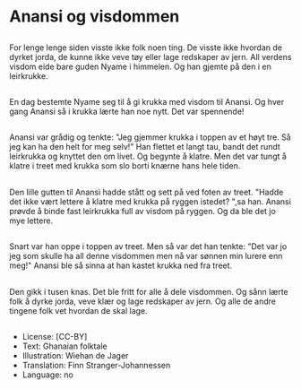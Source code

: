 # Anansi og visdommen

##
For lenge lenge siden visste ikke folk noen ting. De visste ikke hvordan de dyrket jorda, de kunne ikke veve tøy eller lage redskaper av jern. All verdens visdom eide bare guden Nyame i himmelen. Og han gjemte på den i en leirkrukke.

##
En dag bestemte Nyame seg til å gi krukka med visdom til Anansi. Og hver gang Anansi så i krukka lærte han noe nytt. Det var spennende!

##
Anansi var grådig og tenkte: "Jeg gjemmer krukka i toppen av et høyt tre. Så jeg kan ha den helt for meg selv!" Han flettet et langt tau, bandt det rundt leirkrukka og knyttet den om livet. Og begynte å klatre. Men det var tungt å klatre i treet med krukka som slo borti knærne hans hele tiden.

##
Den lille gutten til Anansi hadde stått og sett på ved foten av treet. "Hadde det ikke vært lettere å klatre med krukka på ryggen istedet? ",sa han. Anansi prøvde å binde fast leirkrukka full av visdom på ryggen. Og da ble det jo mye lettere.

##
Snart var han oppe i toppen av treet. Men så var det han tenkte: "Det var jo jeg som skulle ha all denne visdommen men nå var sønnen min lurere enn meg!" Anansi ble så sinna at han kastet krukka ned fra treet.

##
Den gikk i tusen knas. Det ble fritt for alle å dele visdommen. Og sånn lærte folk å dyrke jorda, veve klær og lage redskaper av jern. Og alle de andre tingene folk vet hvordan de skal lage.

##
* License: [CC-BY]
* Text: Ghanaian folktale
* Illustration: Wiehan de Jager
* Translation: Finn Stranger-Johannessen
* Language: no
